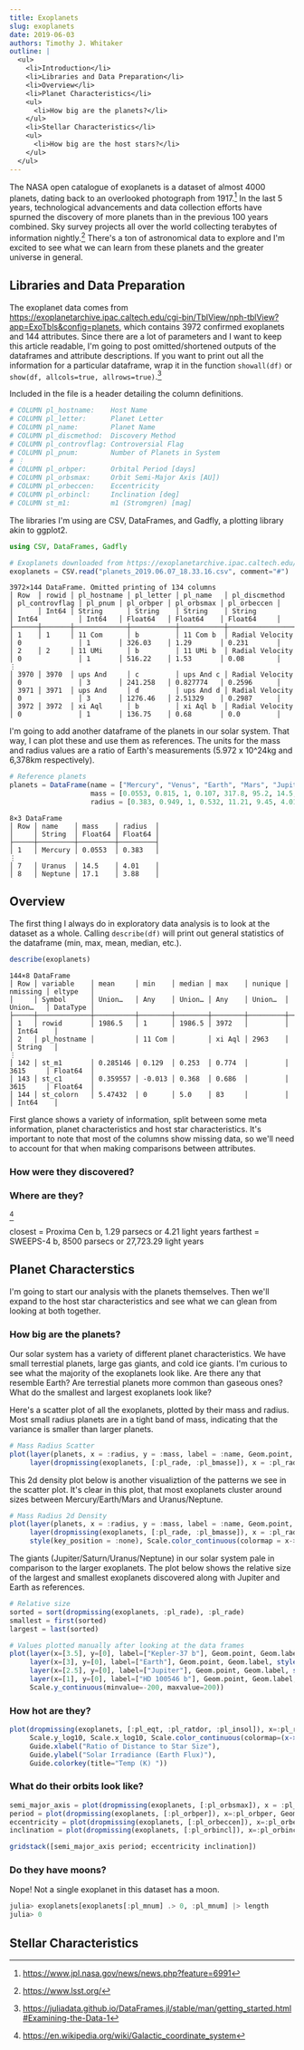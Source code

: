 ```yaml
---
title: Exoplanets
slug: exoplanets
date: 2019-06-03
authors: Timothy J. Whitaker
outline: |
  <ul>
    <li>Introduction</li>
    <li>Libraries and Data Preparation</li>
    <li>Overview</li>
    <li>Planet Characteristics</li>
    <ul>
      <li>How big are the planets?</li>
    </ul>
    <li>Stellar Characteristics</li>
    <ul>
      <li>How big are the host stars?</li>
    </ul>
  </ul>
---
```


The NASA open catalogue of exoplanets is a dataset of almost 4000 planets, dating back to an overlooked photograph from 1917.[^1] In the last 5 years, technological advancements and data collection efforts have spurned the discovery of more planets than in the previous 100 years combined. Sky survey projects all over the world collecting terabytes of information nightly.[^2] There's a ton of astronomical data to explore and I'm excited to see what we can learn from these planets and the greater universe in general.

## Libraries and Data Preparation

The exoplanet data comes from <https://exoplanetarchive.ipac.caltech.edu/cgi-bin/TblView/nph-tblView?app=ExoTbls&config=planets>, which contains 3972 confirmed exoplanets and 144 attributes. Since there are a lot of parameters and I want to keep this article readable, I'm going to post omitted/shortened outputs of the dataframes and attribute descriptions. If you want to print out all the information for a particular dataframe, wrap it in the function `showall(df)` or `show(df, allcols=true, allrows=true)`.[^3]

Included in the file is a header detailing the column definitions.

```julia
# COLUMN pl_hostname:    Host Name
# COLUMN pl_letter:      Planet Letter
# COLUMN pl_name:        Planet Name
# COLUMN pl_discmethod:  Discovery Method
# COLUMN pl_controvflag: Controversial Flag
# COLUMN pl_pnum:        Number of Planets in System
# ⋮
# COLUMN pl_orbper:      Orbital Period [days]
# COLUMN pl_orbsmax:     Orbit Semi-Major Axis [AU])
# COLUMN pl_orbeccen:    Eccentricity
# COLUMN pl_orbincl:     Inclination [deg]
# COLUMN st_m1:          m1 (Stromgren) [mag]
```

The libraries I'm using are CSV, DataFrames, and Gadfly, a plotting library akin to ggplot2.

```julia
using CSV, DataFrames, Gadfly

# Exoplanets downloaded from https://exoplanetarchive.ipac.caltech.edu/cgi-bin/TblView/nph-tblView?app=ExoTbls&config=planets
exoplanets = CSV.read("planets_2019.06.07_18.33.16.csv", comment="#")
```

```text
3972×144 DataFrame. Omitted printing of 134 columns
│ Row  │ rowid │ pl_hostname │ pl_letter │ pl_name   │ pl_discmethod   │ pl_controvflag │ pl_pnum │ pl_orbper │ pl_orbsmax │ pl_orbeccen │
│      │ Int64 │ String      │ String    │ String    │ String          │ Int64          │ Int64   │ Float64   │ Float64    │ Float64     │
├──────┼───────┼─────────────┼───────────┼───────────┼─────────────────┼────────────────┼─────────┼───────────┼────────────┼─────────────┤
│ 1    │ 1     │ 11 Com      │ b         │ 11 Com b  │ Radial Velocity │ 0              │ 1       │ 326.03    │ 1.29       │ 0.231       │
│ 2    │ 2     │ 11 UMi      │ b         │ 11 UMi b  │ Radial Velocity │ 0              │ 1       │ 516.22    │ 1.53       │ 0.08        │
⋮
│ 3970 │ 3970  │ ups And     │ c         │ ups And c │ Radial Velocity │ 0              │ 3       │ 241.258   │ 0.827774   │ 0.2596      │
│ 3971 │ 3971  │ ups And     │ d         │ ups And d │ Radial Velocity │ 0              │ 3       │ 1276.46   │ 2.51329    │ 0.2987      │
│ 3972 │ 3972  │ xi Aql      │ b         │ xi Aql b  │ Radial Velocity │ 0              │ 1       │ 136.75    │ 0.68       │ 0.0         │
```

I'm going to add another dataframe of the planets in our solar system. That way, I can plot these and use them as references. The units for the mass and radius values are a ratio of Earth's measurements (5.972 x 10^24kg and 6,378km respectively).

```julia
# Reference planets
planets = DataFrame(name = ["Mercury", "Venus", "Earth", "Mars", "Jupiter", "Saturn", "Uranus", "Neptune"],
                    mass = [0.0553, 0.815, 1, 0.107, 317.8, 95.2, 14.5, 17.1],
                    radius = [0.383, 0.949, 1, 0.532, 11.21, 9.45, 4.01, 3.88])
```

```text
8×3 DataFrame
│ Row │ name    │ mass    │ radius  │
│     │ String  │ Float64 │ Float64 │
├─────┼─────────┼─────────┼─────────┤
│ 1   │ Mercury │ 0.0553  │ 0.383   │
⋮
│ 7   │ Uranus  │ 14.5    │ 4.01    │
│ 8   │ Neptune │ 17.1    │ 3.88    │
```

## Overview

The first thing I always do in exploratory data analysis is to look at the dataset as a whole. Calling `describe(df)` will print out general statistics of the dataframe (min, max, mean, median, etc.).

```julia
describe(exoplanets)
```

```text
144×8 DataFrame
│ Row │ variable    │ mean     │ min    │ median │ max    │ nunique │ nmissing │ eltype   │
│     │ Symbol      │ Union…   │ Any    │ Union… │ Any    │ Union…  │ Union…   │ DataType │
├─────┼─────────────┼──────────┼────────┼────────┼────────┼─────────┼──────────┼──────────┤
│ 1   │ rowid       │ 1986.5   │ 1      │ 1986.5 │ 3972   │         │          │ Int64    │
│ 2   │ pl_hostname │          │ 11 Com │        │ xi Aql │ 2963    │          │ String   │
⋮
│ 142 │ st_m1       │ 0.285146 │ 0.129  │ 0.253  │ 0.774  │         │ 3615     │ Float64  │
│ 143 │ st_c1       │ 0.359557 │ -0.013 │ 0.368  │ 0.686  │         │ 3615     │ Float64  │
│ 144 │ st_colorn   │ 5.47432  │ 0      │ 5.0    │ 83     │         │          │ Int64    │
```

First glance shows a variety of information, split between some meta information, planet characteristics and host star characteristics. It's important to note that most of the columns show missing data, so we'll need to account for that when making comparisons between attributes.

### How were they discovered?

<object data="discoveries.svg" type="image/svg+xml">
  <param name="url" value="discoveries.svg">
</object>

### Where are they?

[^4]

<object data="star-map.svg" type="image/svg+xml">
  <param name="url" value="star-map.svg">
</object>

closest = Proxima Cen b, 1.29 parsecs or 4.21 light years
farthest = SWEEPS-4 b, 8500 parsecs or 27,723.29 light years

## Planet Characterstics

I'm going to start our analysis with the planets themselves. Then we'll expand to the host star characteristics and see what we can glean from looking at both together.

### How big are the planets?

Our solar system has a variety of different planet characteristics. We have small terrestial planets, large gas giants, and cold ice giants. I'm curious to see what the majority of the exoplanets look like. Are there any that resemble Earth? Are terrestial planets more common than gaseous ones? What do the smallest and largest exoplanets look like?

Here's a scatter plot of all the exoplanets, plotted by their mass and radius. Most small radius planets are in a tight band of mass, indicating that the variance is smaller than larger planets.

<object data="mass-radius-scatter.svg" type="image/svg+xml">
  <param name="url" value="mass-radius-scatter.svg">
</object>

```julia
# Mass Radius Scatter
plot(layer(planets, x = :radius, y = :mass, label = :name, Geom.point, Geom.label, style(default_color = colorant"white", point_label_color = colorant"white")),
     layer(dropmissing(exoplanets, [:pl_rade, :pl_bmasse]), x = :pl_rade, y = :pl_bmasse))

```

This 2d density plot below is another visualiztion of the patterns we see in the scatter plot. It's clear in this plot, that most exoplanets cluster around sizes between Mercury/Earth/Mars and Uranus/Neptune.

<object data="mass-radius-density.svg" type="image/svg+xml">
  <param name="url" value="mass-radius-density.svg">
</object>

```julia
# Mass Radius 2d Density
plot(layer(planets, x = :radius, y = :mass, label = :name, Geom.point, Geom.label, style(default_color = colorant"white", point_label_color = colorant"white")),
     layer(dropmissing(exoplanets, [:pl_rade, :pl_bmasse]), x = :pl_rade, y = :pl_bmasse, Geom.density2d),
     style(key_position = :none), Scale.color_continuous(colormap = x->colorant"#fe4365"))
```

The giants (Jupiter/Saturn/Uranus/Neptune) in our solar system pale in comparison to the larger exoplanets. The plot below shows the relative size of the largest and smallest exoplanets discovered along with Jupiter and Earth as references.

<object data="relative-size.svg" type="image/svg+xml">
  <param name="url" value="relative-size.svg">
</object>

```julia
# Relative size
sorted = sort(dropmissing(exoplanets, :pl_rade), :pl_rade)
smallest = first(sorted)
largest = last(sorted)

# Values plotted manually after looking at the data frames
plot(layer(x=[3.5], y=[0], label=["Kepler-37 b"], Geom.point, Geom.label, style(point_size=0.336pt, point_label_color=colorant"white")),
     layer(x=[3], y=[0], label=["Earth"], Geom.point, Geom.label, style(point_size=1pt, point_label_color=colorant"white")),
     layer(x=[2.5], y=[0], label=["Jupiter"], Geom.point, Geom.label, style(point_size=11.21pt, point_label_color=colorant"white")),
     layer(x=[1], y=[0], label=["HD 100546 b"], Geom.point, Geom.label, style(point_size=77.342pt, point_label_color=colorant"white")),
     Scale.y_continuous(minvalue=-200, maxvalue=200))
```

### How hot are they?

<object data="equilibrium-temperature.svg" type="image/svg+xml">
  <param name="url" value="equilibrium-temperature.svg">
</object>

```julia
plot(dropmissing(exoplanets, [:pl_eqt, :pl_ratdor, :pl_insol]), x=:pl_ratdor, y=:pl_insol, color=:pl_eqt,
     Scale.y_log10, Scale.x_log10, Scale.color_continuous(colormap=(x->get(ColorSchemes.blackbody, x))),
     Guide.xlabel("Ratio of Distance to Star Size"),
     Guide.ylabel("Solar Irradiance (Earth Flux)"),
     Guide.colorkey(title="Temp (K) "))
```

### What do their orbits look like?

<object data="orbit-grid.svg" type="image/svg+xml">
  <param name="url" value="orbit-grid.svg">
</object>

```julia
semi_major_axis = plot(dropmissing(exoplanets, [:pl_orbsmax]), x = :pl_orbsmax, Geom.histogram(bincount=50), Scale.x_log10, Guide.xlabel("Orbital Semi Major Axis (AU)"))
period = plot(dropmissing(exoplanets, [:pl_orbper]), x=:pl_orbper, Geom.histogram(bincount=50), Scale.x_log10, Guide.xlabel("Orbital Period (Days)"))
eccentricity = plot(dropmissing(exoplanets, [:pl_orbeccen]), x=:pl_orbeccen, Geom.histogram(bincount=50), Guide.xlabel("Eccentricity"))
inclination = plot(dropmissing(exoplanets, [:pl_orbincl]), x=:pl_orbincl, Geom.histogram(bincount=50), Guide.xlabel("Inclination (Deg)"))

gridstack([semi_major_axis period; eccentricity inclination])

```

### Do they have moons?

Nope! Not a single exoplanet in this dataset has a moon.

```julia
julia> exoplanets[exoplanets[:pl_mnum] .> 0, :pl_mnum] |> length
julia> 0
```

## Stellar Characteristics

<object data="star-mass-radius-scatter.svg" type="image/svg+xml">
  <param name="url" value="star-mass-radius-scatter.svg">
</object>

<object data="star-temperature-brightness.svg" type="image/svg+xml">
  <param name="url" value="star-temperature-brightness.svg">
</object>

<object data="star-metallicity.svg" type="image/svg+xml">
  <param name="url" value="star-metallicity.svg">
</object>

[^1]: https://www.jpl.nasa.gov/news/news.php?feature=6991
[^2]: https://www.lsst.org/
[^3]: https://juliadata.github.io/DataFrames.jl/stable/man/getting_started.html#Examining-the-Data-1
[^4]: https://en.wikipedia.org/wiki/Galactic_coordinate_system
